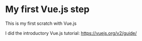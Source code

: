 # My first Vue.js step

This is my first scratch with Vue.js

I did the introductory Vue.js tutorial: https://vuejs.org/v2/guide/
